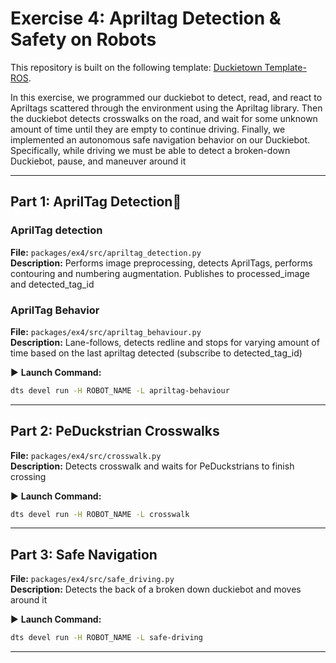 # Exercise 4: Apriltag Detection & Safety on Robots

This repository is built on the following template: [Duckietown Template-ROS](https://github.com/duckietown/template-ros/).

In this exercise, we programmed our duckiebot to detect, read, and react to Apriltags scattered through the environment using the Apriltag library.
Then the duckiebot detects crosswalks on the road, and wait for some unknown amount of time until they are empty to continue driving.
Finally, we implemented an autonomous safe navigation behavior on our Duckiebot. Specifically, while driving we must be able to detect a broken-down Duckiebot, pause, and maneuver around it

---

## Part 1: AprilTag Detection👀

### AprilTag detection
**File:** `packages/ex4/src/apriltag_detection.py`  
**Description:** Performs image preprocessing, detects AprilTags, performs contouring and numbering augmentation. Publishes to processed_image and detected_tag_id

### AprilTag Behavior
**File:** `packages/ex4/src/apriltag_behaviour.py`  
**Description:** Lane-follows, detects redline and stops for varying amount of time based on the last apriltag detected (subscribe to detected_tag_id)

▶ **Launch Command:**
```bash
dts devel run -H ROBOT_NAME -L apriltag-behaviour
```

---

## Part 2: PeDuckstrian Crosswalks


**File:** `packages/ex4/src/crosswalk.py`  
**Description:** Detects crosswalk and waits for PeDuckstrians to finish crossing

▶ **Launch Command:**
```bash
dts devel run -H ROBOT_NAME -L crosswalk
```

---

## Part 3: Safe Navigation

**File:** `packages/ex4/src/safe_driving.py`  
**Description:** Detects the back of a broken down duckiebot and moves around it

▶ **Launch Command:**
```bash
dts devel run -H ROBOT_NAME -L safe-driving
```

---
